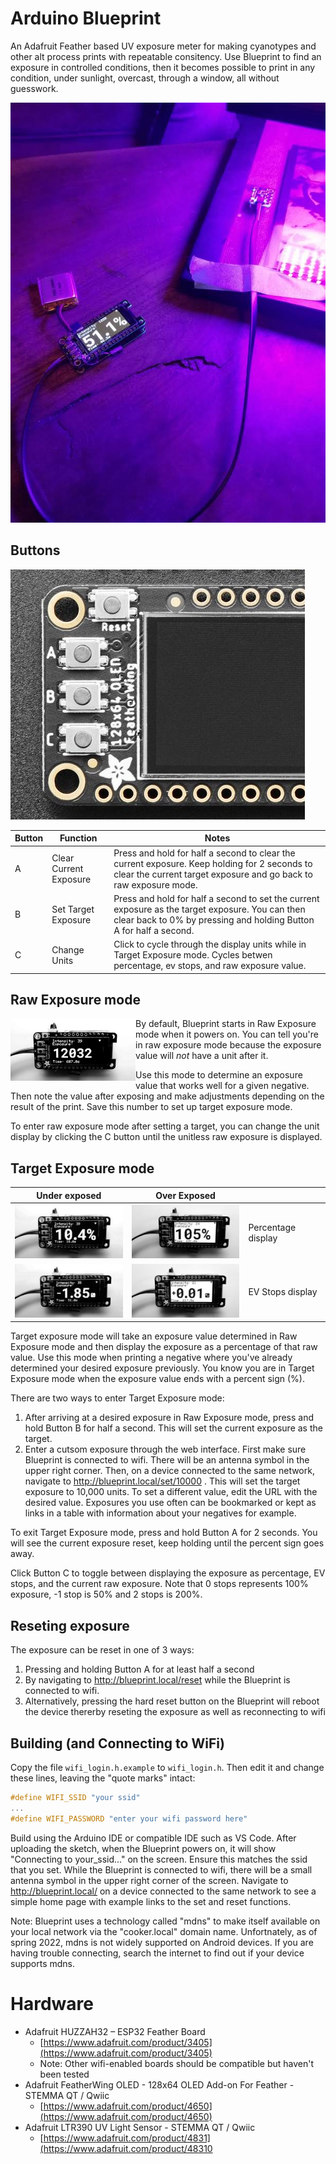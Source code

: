 # Arduino Blueprint
An Adafruit Feather based UV exposure meter for making cyanotypes and other alt process prints with repeatable consitency. Use Blueprint to find an exposure in controlled conditions, then it becomes possible to print in any condition, under sunlight, overcast, through a window, all without guesswork.

![Meter](docs/meter.jpg)

## Buttons
![Buttons](docs/buttons.jpg)

| Button | Function | Notes |
| --- | --- | --- |
| A | Clear Current Exposure | Press and hold for half a second to clear the current exposure. Keep holding for 2 seconds to clear the current target exposure and go back to raw exposure mode. |
| B | Set Target Exposure | Press and hold for half a second to set the current exposure as the target exposure. You can then clear back to 0% by pressing and holding Button A for half a second. |
| C | Change Units | Click to cycle through the display units while in Target Exposure mode. Cycles betwen percentage, ev stops, and raw exposure value. |


## Raw Exposure mode
<img src="docs/raw_exposure_mode.jpg" width="200" align="left">

By default, Blueprint starts in Raw Exposure mode when it powers on. You can tell you're in raw exposure mode because the exposure value will _not_ have a unit after it.

Use this mode to determine an exposure value that works well for a given negative. Then note the value after exposing and make adjustments depending on the result of the print. Save this number to set up target exposure mode.

To enter raw exposure mode after setting a target, you can change the unit display by clicking the C button until the unitless raw exposure is displayed. 

## Target Exposure mode
| Under exposed | Over Exposed |   |
| --- | --- | --- |
| <img src="docs/target_percent_under.jpg" width="200"> | <img src="docs/target_percent_done.jpg" width="200"> | Percentage display |
| <img src="docs/target_evs_under.jpg" width="200"> |  <img src="docs/target_evs_done.jpg" width="200"> | EV Stops display |

Target exposure mode will take an exposure value determined in Raw Exposure mode and then display the exposure as a percentage of that raw value. Use this mode when printing a negative where you've already determined your desired exposure previously. You know you are in Target Exposure mode when the exposure value ends with a percent sign (%).

There are two ways to enter Target Exposure mode:

1. After arriving at a desired exposure in Raw Exposure mode, press and hold Button B for half a second. This will set the current exposure as the target.
2. Enter a cutsom exposure through the web interface. First make sure Blueprint is connected to wifi. There will be an antenna symbol in the upper right corner. Then, on a device connected to the same network, navigate to http://blueprint.local/set/10000 . This will set the target exposure to 10,000 units. To set a different value, edit the URL with the desired value. Exposures you use often can be bookmarked or kept as links in a table with information about your negatives for example.

To exit Target Exposure mode, press and hold Button A for 2 seconds. You will see the current exposure reset, keep holding until the percent sign goes away.

Click Button C to toggle between displaying the exposure as percentage, EV stops, and the current raw exposure. Note that 0 stops represents 100% exposure, -1 stop is 50% and 2 stops is 200%.

## Reseting exposure
The exposure can be reset in one of 3 ways:

1. Pressing and holding Button A for at least half a second
2. By navigating to http://blueprint.local/reset while the Blueprint is connected to wifi. 
3. Alternatively, pressing the hard reset button on the Blueprint will reboot the device thererby reseting the exposure as well as reconnecting to wifi

## Building (and Connecting to WiFi)
Copy the file `wifi_login.h.example` to `wifi_login.h`. Then edit it and change these lines, leaving the "quote marks" intact:
```wifi_login.h
#define WIFI_SSID "your ssid"
...
#define WIFI_PASSWORD "enter your wifi password here"
```

Build using the Arduino IDE or compatible IDE such as VS Code. After uploading the sketch, when the Blueprint powers on, it will show "Connecting to your_ssid..." on the screen. Ensure this matches the ssid that you set. While the Blueprint is connected to wifi, there will be a small antenna symbol in the upper right corner of the screen. Navigate to http://blueprint.local/ on a device connected to the same network to see a simple home page with example links to the set and reset functions.

Note: Blueprint uses a technology called "mdns" to make itself available on your local network via the "cooker.local" domain name. Unfortnately, as of spring 2022, mdns is not widely supported on Android devices. If you are having trouble connecting, search the internet to find out if your device supports mdns. 

# Hardware
- Adafruit HUZZAH32 – ESP32 Feather Board 
  - [https://www.adafruit.com/product/3405](https://www.adafruit.com/product/3405)
  - Note: Other wifi-enabled boards should be compatible but haven't been tested
- Adafruit FeatherWing OLED - 128x64 OLED Add-on For Feather - STEMMA QT / Qwiic 
  - [https://www.adafruit.com/product/4650](https://www.adafruit.com/product/4650)
- Adafruit LTR390 UV Light Sensor - STEMMA QT / Qwiic
  - [https://www.adafruit.com/product/4831](https://www.adafruit.com/product/48310
